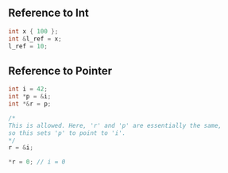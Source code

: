 ## Reference to Int

```cpp
int x { 100 };
int &l_ref = x;
l_ref = 10;
```

## Reference to Pointer

```cpp
int i = 42;
int *p = &i;
int *&r = p;

/*
This is allowed. Here, 'r' and 'p' are essentially the same, 
so this sets 'p' to point to 'i'.
*/
r = &i;

*r = 0; // i = 0
```